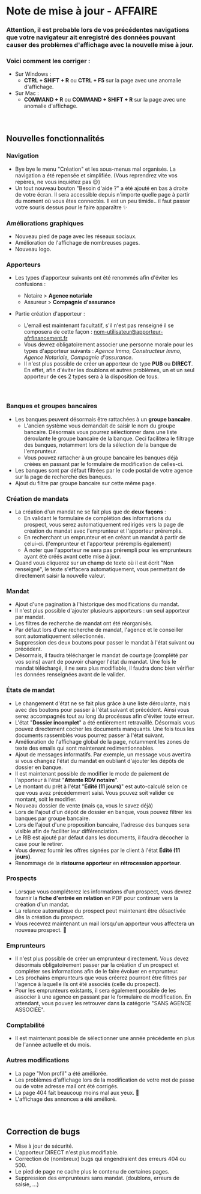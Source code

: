 # Note de mise à jour - AFFAIRE
### Attention, il est probable lors de vos précédentes navigations que votre navigateur ait enregistré des données pouvant causer des problèmes d'affichage avec la nouvelle mise à jour.
### Voici comment les corriger : 
- Sur Windows : 
  - **CTRL + SHIFT + R** ou **CTRL + F5** sur la page avec une anomalie d'affichage. 
- Sur Mac : 
  - **COMMAND + R** ou **COMMAND + SHIFT + R** sur la page avec une anomalie d'affichage.
##### &nbsp;

## Nouvelles fonctionnalités 

### **Navigation** 
- Bye bye le menu "Création" et les sous-menus mal organisés. La navigation a été repensée et simplifiée. (Vous reprendrez vite vos repères, ne vous inquiétez pas 😉)
- Un tout nouveau bouton "Besoin d'aide ?" a été ajouté en bas à droite de votre écran. Il sera accessible depuis n'importe quelle page à partir du moment où vous êtes connectés. Il est un peu timide.. il faut passer votre souris dessus pour le faire apparaître ✨


### **Améliorations graphiques** 
- Nouveau pied de page avec les réseaux sociaux. 
- Amélioration de l'affichage de nombreuses pages. 
- Nouveau logo.

###  **Apporteurs**
- Les types d'apporteur suivants ont été renommés afin d'éviter les confusions : 
  - Notaire > **Agence notariale**
  - Assureur > **Compagnie d'assurance** 

- Partie création d'apporteur : 
  - L'email est maintenant facultatif, s'il n'est pas renseigné il se composera de cette façon :  nom-utilisateur@apporteur-afrfinancement.fr
  - Vous devrez obligatoirement associer une personne morale pour les types d'apporteur suivants : *Agence Immo, Constructeur Immo, Agence Notariale, Compagnie d'assurance*. 
  - Il n'est plus possible de créer un apporteur de type **PUB** ou **DIRECT**. En effet, afin d'éviter les doublons et autres problèmes, un et un seul apporteur de ces 2 types sera à la disposition de tous. 

##### &nbsp;
### **Banques et groupes bancaires**
- Les banques peuvent désormais être rattachées à un **groupe bancaire**. 
  - L'ancien système vous demandait de saisir le nom du groupe bancaire. Désormais vous pourrez sélectionner dans une liste déroulante le groupe bancaire de la banque. Ceci facilitera le filtrage des banques, notamment lors de la sélection de la banque de l'emprunteur. 
  - Vous pouvez rattacher à un groupe bancaire les banques déjà créées en passant par le formulaire de modification de celles-ci. 
- Les banques sont par défaut filtrées par le code postal de votre agence sur la page de recherche des banques. 
- Ajout du filtre par groupe bancaire sur cette même page. 


### **Création de mandats**
- La création d'un mandat ne se fait plus que de **deux façons** : 
  - En validant le formulaire de complétion des informations du prospect, vous serez automatiquement redirigés vers la page de création du mandat avec l'emprunteur et l'apporteur préremplis.
  - En recherchant un emprunteur et en créant un mandat à partir de celui-ci. (l'emprunteur et l'apporteur préremplis également)
  - À noter que l'apporteur ne sera pas prérempli pour les emprunteurs ayant été créés avant cette mise à jour. 
- Quand vous cliquerez sur un champ de texte où il est écrit "Non renseigné", le texte s'effacera automatiquement, vous permettant de directement saisir la nouvelle valeur. 

### **Mandat**
- Ajout d'une pagination à l'historique des modifications du mandat.
- Il n'est plus possible d'ajouter plusieurs apporteurs : un seul apporteur par mandat. 
- Les filtres de recherche de mandat ont été réorganisés.
- Par défaut lors d'une recherche de mandat, l'agence et le conseiller sont automatiquement sélectionnés. 
- Suppression des deux boutons pour passer le mandat à l'état suivant ou précédent. 
- Désormais, il faudra télécharger le mandat de courtage (complété par vos soins) avant de pouvoir changer l'état du mandat. Une fois le mandat téléchargé, il ne sera plus modifiable, il faudra donc bien vérifier les données renseignées avant de le valider.

### **États de mandat**
- Le changement d'état ne se fait plus grâce à une liste déroulante, mais avec des boutons pour passer à l'état suivant et précédent. Ainsi vous serez accompagnés tout au long du procéssus afin d'éviter toute erreur. 
- L'état "**Dossier incomplet**" a été entièrement retravaillé. Désormais vous pouvez directement cocher les documents manquants. Une fois tous les documents rassemblés vous pourrez passer à l'état suivant.  
- Amélioration de l'affichage global de la page, notamment les zones de texte des emails qui sont maintenant redimentionnables.
- Ajout de messages informatifs. Par exemple, un message vous avertira si vous changez l'état du mandat en oubliant d'ajouter les dépôts de dossier en banque.
- Il est maintenant possible de modifier le mode de paiement de l'apporteur à l'état "**Attente RDV notaire**".
- Le montant du prêt à l'état "**Édité (11 jours)**" est auto-calculé selon ce que vous avez précédemment saisi. Vous pouvez soit valider ce montant, soit le modifier. 
- Nouveau dossier de vente (mais ça, vous le savez déjà)
- Lors de l'ajout d'un dépôt de dossier en banque, vous pouvez filtrer les banques par groupe bancaire. 
- Lors de l'ajout d'une proposition bancaire, l'adresse des banques sera visible afin de faciliter leur différenciation. 
- Le RIB est ajouté par défaut dans les documents, il faudra décocher la case pour le retirer.
- Vous devrez fournir les offres signées par le client à l'état **Édité (11 jours)**.
- Renommage de la **ristourne apporteur** en **rétrocession apporteur**.

### **Prospects**
- Lorsque vous compléterez les informations d'un prospect, vous devrez fournir la **fiche d'entrée en relation** en PDF pour continuer vers la création d'un mandat.
- La relance automatique du prospect peut maintenant être désactivée dès la création du prospect. 
- Vous recevrez maintenant un mail lorsqu'un apporteur vous affectera un nouveau prospect. 📧

### **Emprunteurs**
- Il n'est plus possible de créer un emprunteur directement. Vous devez désormais obligatoirement passer par la création d'un prospect et compléter ses informations afin de le faire évoluer en emprunteur. 
- Les prochains emprunteurs que vous créerez pourront être filtrés par l'agence à laquelle ils ont été associés (celle du prospect). 
- Pour les emprunteurs existants, il sera également possible de les associer à une agence en passant par le formulaire de modification. En attendant, vous pouvez les retrouver dans la catégorie "SANS AGENCE ASSOCIÉE".
 

###  **Comptabilité**
- Il est maintenant possible de sélectionner une année précédente en plus de l'année actuelle et du mois. 

### **Autres modifications**
- La page "Mon profil" a été améliorée.
- Les problèmes d'affichage lors de la modification de votre mot de passe ou de votre adresse mail ont été corrigés. 
- La page 404 fait beaucoup moins mal aux yeux. 👀
- L'affichage des annonces a été amélioré.

##### &nbsp;
## Correction de bugs 
  - Mise à jour de sécurité.
  - L'apporteur DIRECT n'est plus modifiable. 
  - Correction de (nombreux) bugs qui engendraient des erreurs 404 ou 500. 
  - Le pied de page ne cache plus le contenu de certaines pages. 
  - Suppression des emprunteurs sans mandat. (doublons, erreurs de saisie, ...)
